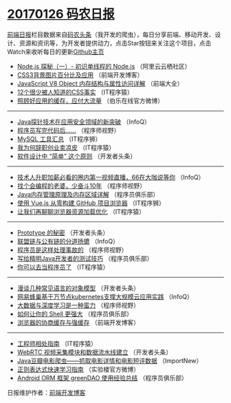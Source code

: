 # [20170126 码农日报](https://toutiao.qdkfweb.cn/date/2017/01/26)

[前端日报](https://qdkfweb.cn/c/news)栏目数据来自[码农头条](https://toutiao.qdkfweb.cn/)（我开发的爬虫），每日分享前端、移动开发、设计、资源和资讯等，为开发者提供动力，点击Star按钮来关注这个项目，点击Watch来收听每日的更新[Github主页](https://github.com/kujian/frontendDaily)
* [Node.js 探秘（一）- 初识单线程的 Node.js](https://toutiao.qdkfweb.cn/23702.html) （阿里云云栖社区）
* [CSS3背景图片百分比及应用](https://toutiao.qdkfweb.cn/23749.html) （前端开发博客）
* [JavaScript V8 Object 内存结构与属性访问详解](https://toutiao.qdkfweb.cn/23698.html) （前端大全）
* [12个很少被人知道的CSS事实](https://toutiao.qdkfweb.cn/23718.html) （IT程序猿）
* [照顾好应用的缓存，应付大流量](https://toutiao.qdkfweb.cn/23760.html) （伯乐在线官方微博）

***
* [Java探针技术在应用安全领域的新突破](https://toutiao.qdkfweb.cn/23675.html) （InfoQ）
* [程序员写完代码后&#8230;&#8230;](https://toutiao.qdkfweb.cn/23732.html) （程序师视野）
* [MySQL 工具汇总](https://toutiao.qdkfweb.cn/23744.html) （IT程序狮）
* [我为何辞职创业卖凉皮](https://toutiao.qdkfweb.cn/23719.html) （IT程序猿）
* [软件设计中 “简单” 这个原则](https://toutiao.qdkfweb.cn/23762.html) （开发者头条）

***
* [技术人升职加薪必看的圈内第一视频直播，66在大咖说等你](https://toutiao.qdkfweb.cn/23676.html) （InfoQ）
* [找个会编程的老婆，少奋斗10年](https://toutiao.qdkfweb.cn/23733.html) （程序师视野）
* [Java内存管理原理及内存区域详解](https://toutiao.qdkfweb.cn/23704.html) （程序员俱乐部）
* [使用 Vue.js 从零构建 GitHub 项目浏览器](https://toutiao.qdkfweb.cn/23745.html) （IT程序狮）
* [让我们再聊聊浏览器资源加载优化](https://toutiao.qdkfweb.cn/23720.html) （IT程序猿）

***
* [Prototype 的秘密](https://toutiao.qdkfweb.cn/23763.html) （开发者头条）
* [联盟链与公有链的分道扬镳](https://toutiao.qdkfweb.cn/23677.html) （InfoQ）
* [程序员是这样处理事故的](https://toutiao.qdkfweb.cn/23734.html) （程序师视野）
* [写给精明Java开发者的测试技巧](https://toutiao.qdkfweb.cn/23705.html) （程序员俱乐部）
* [你可以去当程序员了](https://toutiao.qdkfweb.cn/23721.html) （IT程序猿）

***
* [漫谈几种常见语言的对象模型](https://toutiao.qdkfweb.cn/23764.html) （开发者头条）
* [网易蜂巢基于万节点kubernetes支撑大规模云应用实践](https://toutiao.qdkfweb.cn/23678.html) （InfoQ）
* [大数据与深度学习是一种蛮力](https://toutiao.qdkfweb.cn/23735.html) （程序师视野）
* [如何让你的 Shell 更强大](https://toutiao.qdkfweb.cn/23706.html) （程序员俱乐部）
* [浏览器的协商缓存与强缓存](https://toutiao.qdkfweb.cn/23750.html) （前端开发博客）

***
* [工程师相处指南](https://toutiao.qdkfweb.cn/23722.html) （IT程序猿）
* [WebRTC 视频采集模块和数据流水线建立](https://toutiao.qdkfweb.cn/23765.html) （开发者头条）
* [Java豆瓣电影爬虫——抓取电影详情和电影短评数据](https://toutiao.qdkfweb.cn/23680.html) （ImportNew）
* [正则表达式快速学习指南](https://toutiao.qdkfweb.cn/23736.html) （实验楼官方微博）
* [Android ORM 框架 greenDAO 使用经验总结](https://toutiao.qdkfweb.cn/23707.html) （程序员俱乐部）

日报维护作者：[前端开发博客](https://qdkfweb.cn/) 